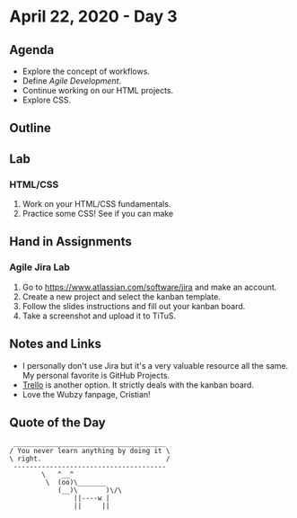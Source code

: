 # April 22, 2020 - Day 3


## Agenda

- Explore the concept of workflows.
- Define *Agile Development*. 
- Continue working on our HTML projects.
- Explore CSS. 

## Outline

## Lab

### HTML/CSS

1. Work on your HTML/CSS fundamentals. 
2. Practice some CSS! See if you can make 


## Hand in Assignments

### Agile Jira Lab

1. Go to https://www.atlassian.com/software/jira and make an account.
2. Create a new project and select the kanban template. 
3. Follow the slides instructions and fill out your kanban board. 
4. Take a screenshot and upload it to TiTuS. 

## Notes and Links


- I personally don't use Jira but it's a very valuable resource all the same. My personal favorite is GitHub Projects. 
- [Trello](https://trello.com/) is another option. It strictly deals with the kanban board. 
- Love the Wubzy fanpage, Cristian! 


## Quote of the Day 

```
 ______________________________________
/ You never learn anything by doing it \
\ right.                               /
 --------------------------------------
        \   ^__^
         \  (oo)\_______
            (__)\       )\/\
                ||----w |
                ||     ||

```